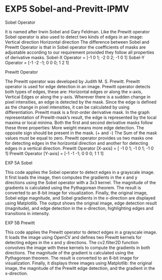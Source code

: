 # EXP5 Sobel-and-Previtt-IPMV
Sobel Operator

It is named after Irwin Sobel and Gary Feldman. Like the Prewitt operator Sobel operator is also used to detect two kinds of edges in an image:
Vertical direction
Horizontal direction
The difference between Sobel and Prewitt Operator is that in Sobel operator the coefficients of masks are adjustable according to our requirement provided they follow all properties of derivative masks.
Sobel-X Operator = [-1 0 1; -2 0 2; -1 0 1]
Sobel-Y Operator = [-1 -2 -1; 0 0 0; 1 2 1]


Prewitt Operator

The Prewitt operator was developed by Judith M. S. Prewitt. Prewitt operator is used for edge detection in an image. Prewitt operator detects both types of edges, these are:
Horizontal edges or along the x-axis,
Vertical Edges or along the y-axis.
Wherever there is a sudden change in pixel intensities, an edge is detected by the mask. Since the edge is defined as the change in pixel intensities, it can be calculated by using differentiation. Prewitt mask is a first-order derivative mask. In the graph representation of Prewitt-mask’s result, the edge is represented by the local maxima or local minima.
Both the first and second derivative masks follow these three properties:
More weight means more edge detection.
The opposite sign should be present in the mask. (+ and -)
The Sum of the mask values must be equal to zero.
Prewitt operator provides us two masks one for detecting edges in the horizontal direction and another for detecting edges in a vertical direction.
Prewitt Operator [X-axis] = [ -1 0 1; -1 0 1; -1 0 1]
Prewitt Operator [Y-axis] = [-1 -1 -1; 0 0 0; 1 1 1]

EXP 5A Sobel

This code applies the Sobel operator to detect edges in a grayscale image. It first loads the image, then computes the gradients in the x and y directions using the Sobel operator with a 3x3 kernel. The magnitude of the gradients is calculated using the Pythagorean theorem. The result is converted to an 8-bit image for visualization. Finally, the original image, Sobel edge magnitude, and Sobel gradients in the x-direction are displayed using Matplotlib. The output shows the original image, edge detection result (magnitude), and edge detection in the x-direction, highlighting edges and transitions in intensity.

EXP 5B Prewitt

This code applies the Prewitt operator to detect edges in a grayscale image. It loads the image using OpenCV and defines two Prewitt kernels for detecting edges in the x and y directions. The cv2.filter2D function convolves the image with these kernels to compute the gradients in both directions. The magnitude of the gradient is calculated using the Pythagorean theorem. The result is converted to an 8-bit image for visualization. Finally, it displays three images using Matplotlib: the original image, the magnitude of the Prewitt edge detection, and the gradient in the x-direction.
